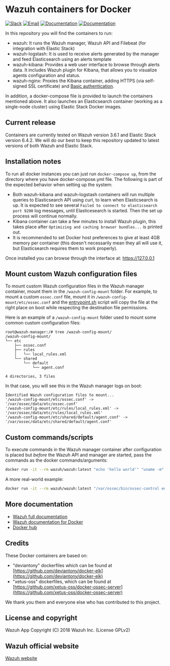 # Wazuh containers for Docker

[![Slack](https://img.shields.io/badge/slack-join-blue.svg)](https://goo.gl/forms/M2AoZC4b2R9A9Zy12)
[![Email](https://img.shields.io/badge/email-join-blue.svg)](https://groups.google.com/forum/#!forum/wazuh)
[![Documentation](https://img.shields.io/badge/docs-view-green.svg)](https://documentation.wazuh.com)
[![Documentation](https://img.shields.io/badge/web-view-green.svg)](https://wazuh.com)

In this repository you will find the containers to run:

* wazuh: It runs the Wazuh manager, Wazuh API and Filebeat (for integration with Elastic Stack)
* wazuh-logstash: It is used to receive alerts generated by the manager and feed Elasticsearch using an alerts template
* wazuh-kibana: Provides a web user interface to browse through alerts data. It includes Wazuh plugin for Kibana, that allows you to visualize agents configuration and status.
* wazuh-nginx: Proxies the Kibana container, adding HTTPS (via self-signed SSL certificate) and [Basic authentication](https://developer.mozilla.org/en-US/docs/Web/HTTP/Authentication#Basic_authentication_scheme).

In addition, a docker-compose file is provided to launch the containers mentioned above. It also launches an Elasticsearch container (working as a single-node cluster) using Elastic Stack Docker images.

## Current release

Containers are currently tested on Wazuh version 3.6.1 and Elastic Stack version 6.4.2. We will do our best to keep this repository updated to latest versions of both Wazuh and Elastic Stack.

## Installation notes

To run all docker instances you can just run ``docker-compose up``, from the directory where you have docker-compose.yml file. The following is part of the expected behavior when setting up the system:

* Both wazuh-kibana and wazuh-logstash containers will run multiple queries to Elasticsearch API using curl, to learn when Elasticsearch is up. It is expected to see several ``Failed to connect to elasticsearch port 9200`` log messages, until Elasticesearch is started. Then the set up process will continue normally.
* Kibana container can take a few minutes to install Wazuh plugin, this takes place after ``Optimizing and caching browser bundles...`` is printed out.
* It is recommended to set Docker host preferences to give at least 4GB memory per container (this doesn't necessarily mean they all will use it, but Elasticsearch requires them to work properly).

Once installed you can browse through the interface at: https://127.0.0.1

## Mount custom Wazuh configuration files

To mount custom Wazuh configuration files in the Wazuh manager container, mount them in the `/wazuh-config-mount` folder. For example, to mount a custom `ossec.conf` file, mount it in `/wazuh-config-mount/etc/ossec.conf` and the [entrypoint.sh](wazuh/config/entrypoint.sh) script will copy the file at the right place on boot while respecting the destination file permissions.

Here is an example of a `/wazuh-config-mount` folder used to mount some common custom configuration files:
```
root@wazuh-manager:/# tree /wazuh-config-mount/
/wazuh-config-mount/
└── etc
    ├── ossec.conf
    ├── rules
    │   └── local_rules.xml
    └── shared
        └── default
            └── agent.conf

4 directories, 3 files
```

In that case, you will see this in the Wazuh manager logs on boot:
```
Identified Wazuh configuration files to mount...
'/wazuh-config-mount/etc/ossec.conf' -> '/var/ossec/data/etc/ossec.conf'
'/wazuh-config-mount/etc/rules/local_rules.xml' -> '/var/ossec/data/etc/rules/local_rules.xml'
'/wazuh-config-mount/etc/shared/default/agent.conf' -> '/var/ossec/data/etc/shared/default/agent.conf'
```

## Custom commands/scripts

To execute commands in the Wazuh manager container after configuration is placed but _before_ the
Wazuh API and manager are started, pass the commands as the docker commands/arguments:

```sh
docker run -it --rm wazuh/wazuh:latest "echo 'hello world'" "uname -m" "ls /var/ossec"
```

A more real-world example:

```sh
docker run -it --rm wazuh/wazuh:latest "/var/ossec/bin/ossec-control enable debug"
```

## More documentation

* [Wazuh full documentation](http://documentation.wazuh.com)
* [Wazuh documentation for Docker](https://documentation.wazuh.com/current/docker/index.html)
* [Docker hub](https://hub.docker.com/u/wazuh)

## Credits

These Docker containers are based on:

*  "deviantony" dockerfiles which can be found at [https://github.com/deviantony/docker-elk](https://github.com/deviantony/docker-elk)
*  "xetus-oss" dockerfiles, which can be found at [https://github.com/xetus-oss/docker-ossec-server](https://github.com/xetus-oss/docker-ossec-server)

We thank you them and everyone else who has contributed to this project.

## License and copyright

Wazuh App Copyright (C) 2018 Wazuh Inc. (License GPLv2)

## Wazuh official website

[Wazuh website](http://wazuh.com)

